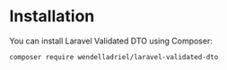 # Installation

You can install Laravel Validated DTO using Composer:

```bash
composer require wendelladriel/laravel-validated-dto
```
